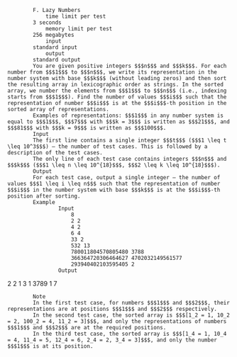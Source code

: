 			F. Lazy Numbers
				time limit per test
			3 seconds
				memory limit per test
			256 megabytes
				input
			standard input
				output
			standard output
			You are given positive integers $$$n$$$ and $$$k$$$. For each number from $$$1$$$ to $$$n$$$, we write its representation in the number system with base $$$k$$$ (without leading zeros) and then sort the resulting array in lexicographic order as strings. In the sorted array, we number the elements from $$$1$$$ to $$$n$$$ (i.e., indexing starts from $$$1$$$). Find the number of values $$$i$$$ such that the representation of number $$$i$$$ is at the $$$i$$$-th position in the sorted array of representations.
			Examples of representations: $$$1$$$ in any number system is equal to $$$1$$$, $$$7$$$ with $$$k = 3$$$ is written as $$$21$$$, and $$$81$$$ with $$$k = 9$$$ is written as $$$100$$$.
			Input
			The first line contains a single integer $$$t$$$ ($$$1 \leq t \leq 10^3$$$) — the number of test cases. This is followed by a description of the test cases.
			The only line of each test case contains integers $$$n$$$ and $$$k$$$ ($$$1 \leq n \leq 10^{18}$$$, $$$2 \leq k \leq 10^{18}$$$).
			Output
			For each test case, output a single integer — the number of values $$$1 \leq i \leq n$$$ such that the representation of number $$$i$$$ in the number system with base $$$k$$$ is at the $$$i$$$-th position after sorting.
			Example
					Input
						8
						2 2
						4 2
						6 4
						33 2
						532 13
						780011804570805480 3788
						366364720306464627 4702032149561577
						293940402103595405 2
					Output
					
2
2
1
3
1
3789
1
7

			Note
			In the first test case, for numbers $$$1$$$ and $$$2$$$, their representations are at positions $$$1$$$ and $$$2$$$ respectively.
			In the second test case, the sorted array is $$$[1_2 = 1, 10_2 = 2, 100_2 = 4, 11_2 = 3]$$$, and only the representations of numbers $$$1$$$ and $$$2$$$ are at the required positions.
			In the third test case, the sorted array is $$$[1_4 = 1, 10_4 = 4, 11_4 = 5, 12_4 = 6, 2_4 = 2, 3_4 = 3]$$$, and only the number $$$1$$$ is at its position.
